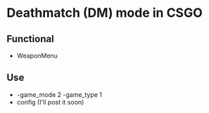 # Deathmatch (DM) mode in CSGO

## Functional 
- WeaponMenu

## Use
- -game_mode 2 -game_type 1
- config (I'll post it soon)